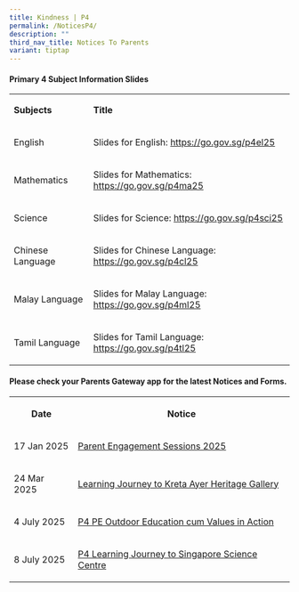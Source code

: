 ```yaml
---
title: Kindness | P4
permalink: /NoticesP4/
description: ""
third_nav_title: Notices To Parents
variant: tiptap
---
```

<h4>Primary 4 Subject Information Slides</h4>
<table style="minWidth: 50px">
<colgroup>
<col>
<col>
</colgroup>
<tbody>
<tr>
<td rowspan="1" colspan="1">
<p><strong>Subjects</strong>
</p>
</td>
<td rowspan="1" colspan="1">
<p><strong>Title</strong>
</p>
</td>
</tr>
<tr>
<td rowspan="1" colspan="1">
<p>English</p>
</td>
<td rowspan="1" colspan="1">
<p>Slides for English: <a href="https://go.gov.sg/p4el25" rel="noopener nofollow" target="_blank">https://go.gov.sg/p4el25</a>
</p>
</td>
</tr>
<tr>
<td rowspan="1" colspan="1">
<p>Mathematics</p>
</td>
<td rowspan="1" colspan="1">
<p>Slides for Mathematics: <a href="https://go.gov.sg/p4ma25" rel="noopener nofollow" target="_blank">https://go.gov.sg/p4ma25</a>
</p>
</td>
</tr>
<tr>
<td rowspan="1" colspan="1">
<p>Science</p>
</td>
<td rowspan="1" colspan="1">
<p>Slides for Science: <a href="https://go.gov.sg/p4sci25" rel="noopener nofollow" target="_blank">https://go.gov.sg/p4sci25</a>
</p>
</td>
</tr>
<tr>
<td rowspan="1" colspan="1">
<p>Chinese Language</p>
</td>
<td rowspan="1" colspan="1">
<p>Slides for Chinese Language: <a href="https://go.gov.sg/p4cl25" rel="noopener nofollow" target="_blank">https://go.gov.sg/p4cl25</a>
</p>
</td>
</tr>
<tr>
<td rowspan="1" colspan="1">
<p>Malay Language</p>
</td>
<td rowspan="1" colspan="1">
<p>Slides for Malay Language: <a href="https://go.gov.sg/p4ml25" rel="noopener nofollow" target="_blank">https://go.gov.sg/p4ml25</a>
</p>
</td>
</tr>
<tr>
<td rowspan="1" colspan="1">
<p>Tamil Language</p>
</td>
<td rowspan="1" colspan="1">
<p>Slides for Tamil Language: <a href="https://go.gov.sg/p4tl25" rel="noopener nofollow" target="_blank">https://go.gov.sg/p4tl25</a>
</p>
</td>
</tr>
</tbody>
</table>
<p></p>
<h4>Please check your <strong>Parents Gateway</strong> app for the latest Notices and Forms.</h4>
<table style="minWidth: 50px">
<colgroup>
<col>
<col>
</colgroup>
<tbody>
<tr>
<th rowspan="1" colspan="1">
<p>Date</p>
</th>
<th rowspan="1" colspan="1">
<p>Notice</p>
</th>
</tr>
<tr>
<td rowspan="1" colspan="1">
<p>17 Jan 2025</p>
</td>
<td rowspan="1" colspan="1">
<p><a href="/files/Letter to parents/Term 1/026_Letter_to_Parents___Parent_Engagement_Sessions_2025.pdf" rel="noopener nofollow" target="_blank">Parent Engagement Sessions 2025</a>
</p>
</td>
</tr>
<tr>
<td rowspan="1" colspan="1">
<p>24 Mar 2025</p>
</td>
<td rowspan="1" colspan="1">
<p><a href="/files/Letter to parents/Term 2/034_P4_Kreta_Ayer_Heritage_Gallery.pdf" rel="noopener nofollow" target="_blank">Learning Journey to Kreta Ayer Heritage Gallery</a>
</p>
</td>
</tr>
<tr>
<td rowspan="1" colspan="1">
<p>4 July 2025</p>
</td>
<td rowspan="1" colspan="1">
<p><a href="/files/Letter to parents/Term 3/059_P4_PE_Outdoor_Education_cum_Values_in_Action__VIA__Activity___Estate_Cleaning_25_July_2025.pdf" rel="noopener nofollow" target="_blank">P4 PE Outdoor Education cum Values in Action</a>
</p>
</td>
</tr>
<tr>
<td rowspan="1" colspan="1">
<p>8 July 2025</p>
</td>
<td rowspan="1" colspan="1">
<p><a href="/files/Letter to parents/Term 3/063_P4_Learning_Journey_to_SSC_2025.pdf" rel="noopener nofollow" target="_blank">P4 Learning Journey to Singapore Science Centre</a>
</p>
</td>
</tr>
</tbody>
</table>
<p></p>
<p></p>